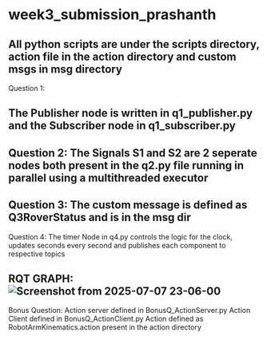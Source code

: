 # week3_submission_prashanth

All python scripts are under the scripts directory, action file in the action directory and custom msgs in msg directory
----------
Question 1:

The Publisher node is written in q1_publisher.py and the Subscriber node in q1_subscriber.py
------------

Question 2:
The Signals S1 and S2 are 2 seperate nodes both present in the q2.py file running in parallel using a multithreaded executor
------------

Question 3:
The custom message is defined as Q3RoverStatus and is in the msg dir
------------

Question 4:
The timer Node in q4.py controls the logic for the clock, updates seconds every second and publishes each component to respective topics

   RQT GRAPH:
![Screenshot from 2025-07-07 23-06-00](https://github.com/user-attachments/assets/13fadd9d-a342-4dde-a4a5-46b40e2887c3)
-----------

Bonus Question:
Action server defined in BonusQ_ActionServer.py
Action Client defined in BonusQ_ActionClient.py
Action defined as RobotArmKinematics.action present in the action directory

